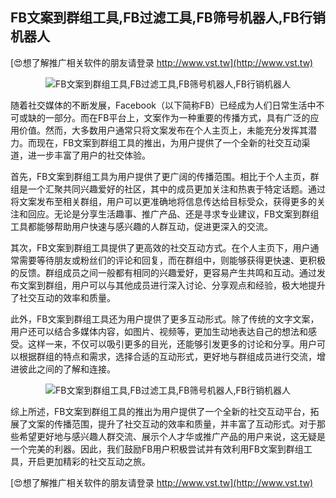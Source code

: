 ## **FB文案到群组工具,FB过滤工具,FB筛号机器人,FB行销机器人**

[😍想了解推广相关软件的朋友请登录 http://www.vst.tw](http://www.vst.tw)

 <center><img src="https://vst.tw/MP4/tuiguang/png/5.png" alt="FB文案到群组工具,FB过滤工具,FB筛号机器人,FB行销机器人"></center>

随着社交媒体的不断发展，Facebook（以下简称FB）已经成为人们日常生活中不可或缺的一部分。而在FB平台上，文案作为一种重要的传播方式，具有广泛的应用价值。然而，大多数用户通常只将文案发布在个人主页上，未能充分发挥其潜力。而现在，FB文案到群组工具的推出，为用户提供了一个全新的社交互动渠道，进一步丰富了用户的社交体验。

首先，FB文案到群组工具为用户提供了更广阔的传播范围。相比于个人主页，群组是一个汇聚共同兴趣爱好的社区，其中的成员更加关注和热衷于特定话题。通过将文案发布至相关群组，用户可以更准确地将信息传达给目标受众，获得更多的关注和回应。无论是分享生活趣事、推广产品、还是寻求专业建议，FB文案到群组工具都能够帮助用户快速与感兴趣的人群互动，促进更深入的交流。

其次，FB文案到群组工具提供了更高效的社交互动方式。在个人主页下，用户通常需要等待朋友或粉丝们的评论和回复，而在群组中，则能够获得更快速、更积极的反馈。群组成员之间一般都有相同的兴趣爱好，更容易产生共鸣和互动。通过发布文案到群组，用户可以与其他成员进行深入讨论、分享观点和经验，极大地提升了社交互动的效率和质量。

此外，FB文案到群组工具还为用户提供了更多互动形式。除了传统的文字文案，用户还可以结合多媒体内容，如图片、视频等，更加生动地表达自己的想法和感受。这样一来，不仅可以吸引更多的目光，还能够引发更多的讨论和分享。用户可以根据群组的特点和需求，选择合适的互动形式，更好地与群组成员进行交流，增进彼此之间的了解和连接。

 <center><img src="https://vst.tw/MP4/tuiguang/png/4.png" alt="FB文案到群组工具,FB过滤工具,FB筛号机器人,FB行销机器人"></center>

综上所述，FB文案到群组工具的推出为用户提供了一个全新的社交互动平台，拓展了文案的传播范围，提升了社交互动的效率和质量，并丰富了互动形式。对于那些希望更好地与感兴趣人群交流、展示个人才华或推广产品的用户来说，这无疑是一个完美的利器。因此，我们鼓励FB用户积极尝试并有效利用FB文案到群组工具，开启更加精彩的社交互动之旅。

[😍想了解推广相关软件的朋友请登录 http://www.vst.tw](http://www.vst.tw)



